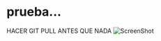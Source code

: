 # prueba...

 HACER GIT PULL ANTES QUE NADA
![ScreenShot](http://findicons.com/files/icons/584/the_last_order_plus/128/alarm.png)
